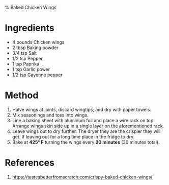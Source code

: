 % Baked Chicken Wings

# Ingredients

- 4 pounds Chicken wings
- 2 tbsp Baking powder
- 3/4 tsp Salt
- 1/2 tsp Pepper
- 1 tsp Paprika
- 1 tsp Garlic power
- 1/2 tsp Cayenne pepper

# Method

1. Halve wings at joints, discard wingtips, and dry with paper towels.
2. Mix seasonings and toss into wings.
3. Line a baking sheet with aluminum foil and place a wire rack on top. Arrange
   wings skin side up in a single layer on the aforementioned rack.
4. Leave wings out to dry further. The dryer they are the crispier they will
   get. If leaving out for a long time place in the fridge to dry.
5. Bake at **425&deg; F** turning the wings every **20 minutes** (30 minutes
   total).

# References

1. <https://tastesbetterfromscratch.com/crispy-baked-chicken-wings/>
